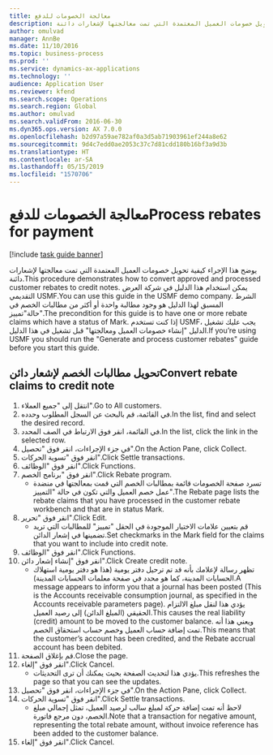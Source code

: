 ```yaml
---
title: معالجة الخصومات للدفع
description: يوضح هذا الإجراء كيفية تحويل خصومات العميل المعتمدة التي تمت معالجتها لإشعارات دائنة.
author: omulvad
manager: AnnBe
ms.date: 11/10/2016
ms.topic: business-process
ms.prod: ''
ms.service: dynamics-ax-applications
ms.technology: ''
audience: Application User
ms.reviewer: kfend
ms.search.scope: Operations
ms.search.region: Global
ms.author: omulvad
ms.search.validFrom: 2016-06-30
ms.dyn365.ops.version: AX 7.0.0
ms.openlocfilehash: b2d97a59ae782af0a3d5ab71903961ef244a8e62
ms.sourcegitcommit: 9d4c7edd0ae2053c37c7d81cdd180b16bf3a9d3b
ms.translationtype: HT
ms.contentlocale: ar-SA
ms.lasthandoff: 05/15/2019
ms.locfileid: "1570706"
---
```

# <a name="process-rebates-for-payment"></a><span data-ttu-id="c86ae-103">معالجة الخصومات للدفع</span><span class="sxs-lookup"><span data-stu-id="c86ae-103">Process rebates for payment</span></span>

[!include [task guide banner](../../includes/task-guide-banner.md)]

<span data-ttu-id="c86ae-104">يوضح هذا الإجراء كيفية تحويل خصومات العميل المعتمدة التي تمت معالجتها لإشعارات دائنة.</span><span class="sxs-lookup"><span data-stu-id="c86ae-104">This procedure demonstrates how to convert approved and processed customer rebates to credit notes.</span></span> <span data-ttu-id="c86ae-105">يمكن استخدام هذا الدليل في شركة العرض التقديمي USMF.</span><span class="sxs-lookup"><span data-stu-id="c86ae-105">You can use this guide in the USMF demo company.</span></span> <span data-ttu-id="c86ae-106">الشرط المسبق لهذا الدليل هو وجود مطالبة واحدة أو أكثر من مطالبات الخصم في حالة"تمييز".</span><span class="sxs-lookup"><span data-stu-id="c86ae-106">The precondition for this guide is to have one or more rebate claims which have a status of Mark.</span></span> <span data-ttu-id="c86ae-107">إذا كنت تستخدم USMF، يجب عليك تشغيل الدليل "إنشاء خصومات العميل ومعالجتها" قبل تشغيل في هذا الدليل.</span><span class="sxs-lookup"><span data-stu-id="c86ae-107">If you’re using USMF you should run the "Generate and process customer rebates" guide before you start this guide.</span></span>


## <a name="convert-rebate-claims-to-credit-note"></a><span data-ttu-id="c86ae-108">تحويل مطالبات الخصم لإشعار دائن</span><span class="sxs-lookup"><span data-stu-id="c86ae-108">Convert rebate claims to credit note</span></span>
1. <span data-ttu-id="c86ae-109">انتقل إلى "جميع العملاء".</span><span class="sxs-lookup"><span data-stu-id="c86ae-109">Go to All customers.</span></span>
2. <span data-ttu-id="c86ae-110">في القائمة، قم بالبحث عن السجل المطلوب وحدده.</span><span class="sxs-lookup"><span data-stu-id="c86ae-110">In the list, find and select the desired record.</span></span>
3. <span data-ttu-id="c86ae-111">في القائمة، انقر فوق الارتباط في الصف المحدد.</span><span class="sxs-lookup"><span data-stu-id="c86ae-111">In the list, click the link in the selected row.</span></span>
4. <span data-ttu-id="c86ae-112">في جزء الإجراءات، انقر فوق "تحصيل".</span><span class="sxs-lookup"><span data-stu-id="c86ae-112">On the Action Pane, click Collect.</span></span>
5. <span data-ttu-id="c86ae-113">انقر فوق "تسوية الحركات".</span><span class="sxs-lookup"><span data-stu-id="c86ae-113">Click Settle transactions.</span></span>
6. <span data-ttu-id="c86ae-114">انقر فوق "الوظائف".</span><span class="sxs-lookup"><span data-stu-id="c86ae-114">Click Functions.</span></span>
7. <span data-ttu-id="c86ae-115">انقر فوق "برنامج الخصم".</span><span class="sxs-lookup"><span data-stu-id="c86ae-115">Click Rebate program.</span></span>
    * <span data-ttu-id="c86ae-116">تسرد صفحة الخصومات قائمة بمطالبات الخصم التي قمت بمعالجتها في منضدة عمل خصم العميل والتي تكون في حالة "التمييز".</span><span class="sxs-lookup"><span data-stu-id="c86ae-116">The Rebate page lists the rebate claims that you have processed in the customer rebate workbench and that are in status Mark.</span></span>    
8. <span data-ttu-id="c86ae-117">انقر فوق "تحرير".</span><span class="sxs-lookup"><span data-stu-id="c86ae-117">Click Edit.</span></span>
    * <span data-ttu-id="c86ae-118">قم بتعيين علامات الاختيار الموجودة في الحقل "تمييز" للمطالبات التي تريد تضمينها في إشعار الدائن.</span><span class="sxs-lookup"><span data-stu-id="c86ae-118">Set checkmarks in the Mark field for the claims that you want to include into credit note.</span></span>   
9. <span data-ttu-id="c86ae-119">انقر فوق "الوظائف".</span><span class="sxs-lookup"><span data-stu-id="c86ae-119">Click Functions.</span></span>
10. <span data-ttu-id="c86ae-120">انقر فوق "إنشاء إشعار دائن".</span><span class="sxs-lookup"><span data-stu-id="c86ae-120">Click Create credit note.</span></span>
    * <span data-ttu-id="c86ae-121">تظهر رسالة لإعلامك بأنه قد تم ترحيل دفتر يومية (هذا هو دفتر يومية استهلاك الحسابات المدينة، كما هو محدد في صفحة معلمات الحسابات المدينة).</span><span class="sxs-lookup"><span data-stu-id="c86ae-121">A message appears to inform you that a journal has been posted (This is the Accounts receivable consumption journal, as specified in the Accounts receivable parameters page).</span></span> <span data-ttu-id="c86ae-122">يؤدي هذا لنقل مبلغ الالتزام الحقيقي (المبلغ الدائن) إلى رصيد العميل.</span><span class="sxs-lookup"><span data-stu-id="c86ae-122">This causes the real liability (credit) amount to be moved to the customer balance.</span></span> <span data-ttu-id="c86ae-123">ويعني هذا أنه تمت إضافة حساب العميل وخصم حساب استحقاق الخصم.</span><span class="sxs-lookup"><span data-stu-id="c86ae-123">This means that the customer’s account has been credited, and the Rebate accrual account has been debited.</span></span>  
11. <span data-ttu-id="c86ae-124">قم بإغلاق الصفحة.</span><span class="sxs-lookup"><span data-stu-id="c86ae-124">Close the page.</span></span>
12. <span data-ttu-id="c86ae-125">انقر فوق "إلغاء".</span><span class="sxs-lookup"><span data-stu-id="c86ae-125">Click Cancel.</span></span>
    * <span data-ttu-id="c86ae-126">يؤدي هذا لتحديث الصفحة بحيث يمكنك أن ترى التحديثات.</span><span class="sxs-lookup"><span data-stu-id="c86ae-126">This refreshes the page so that you can see the updates.</span></span>  
13. <span data-ttu-id="c86ae-127">في جزء الإجراءات، انقر فوق "تحصيل".</span><span class="sxs-lookup"><span data-stu-id="c86ae-127">On the Action Pane, click Collect.</span></span>
14. <span data-ttu-id="c86ae-128">انقر فوق "تسوية الحركات".</span><span class="sxs-lookup"><span data-stu-id="c86ae-128">Click Settle transactions.</span></span>
    * <span data-ttu-id="c86ae-129">لاحظ أنه تمت إضافة حركة لمبلغ سالب لرصيد العميل، تمثل إجمالي مبلغ الخصم، دون مرجع فاتورة.</span><span class="sxs-lookup"><span data-stu-id="c86ae-129">Note that a transaction for negative amount, representing the total rebate amount, without invoice reference has been added to the customer balance.</span></span>   
15. <span data-ttu-id="c86ae-130">انقر فوق "إلغاء".</span><span class="sxs-lookup"><span data-stu-id="c86ae-130">Click Cancel.</span></span>

